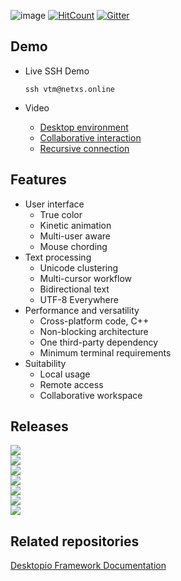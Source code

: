 ![image](https://dice.netxs.online/cloud/vtm/mde_banner_v1.06.png)
[![HitCount](https://views.whatilearened.today/views/github/netxs-group/VTM.svg)](https://github.com/netxs-group/VTM)
[![Gitter](https://badges.gitter.im/netxs-group/VTM.svg)](https://gitter.im/netxs-group/VTM?utm_source=badge&utm_medium=badge&utm_campaign=pr-badge)

## Demo

- Live SSH Demo  
    
     `ssh vtm@netxs.online`  
      
- Video
  - [Desktop environment](https://youtu.be/fLumnSctakY)
  - [Collaborative interaction](https://youtu.be/0zU4e5Vam8c)
  - [Recursive connection](https://youtu.be/Fm5X75sO62c)

## Features

- User interface
  - True color
  - Kinetic animation
  - Multi-user aware
  - Mouse chording  
- Text processing
  - Unicode clustering
  - Multi-cursor workflow
  - Bidirectional text
  - UTF-8 Everywhere
- Performance and versatility
  - Cross-platform code, C++
  - Non-blocking architecture
  - One third-party dependency
  - Minimum terminal requirements
- Suitability
  - Local usage
  - Remote access
  - Сollaborative workspace

## Releases

[![](https://dice.netxs.online/cloud/vtm/status/macos-11.0)](https://github.com/netxs-group/VTM/releases)  
[![](https://dice.netxs.online/cloud/vtm/status/macos-10.15)](https://github.com/netxs-group/VTM/releases)  
[![](https://dice.netxs.online/cloud/vtm/status/windows-2019)](https://github.com/netxs-group/VTM/releases)  
[![](https://dice.netxs.online/cloud/vtm/status/windows-10)](https://github.com/netxs-group/VTM/releases)  
[![](https://dice.netxs.online/cloud/vtm/status/ubuntu-20)](https://github.com/netxs-group/VTM/releases)  
[![](https://dice.netxs.online/cloud/vtm/status/ubuntu-18)](https://github.com/netxs-group/VTM/releases)  
[![](https://dice.netxs.online/cloud/vtm/status/ubuntu-16)](https://github.com/netxs-group/VTM/releases)  

## Related repositories

[Desktopio Framework Documentation](https://github.com/netxs-group/Desktopio-Docs)
